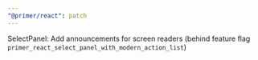 ```yaml
---
"@primer/react": patch
---
```


SelectPanel: Add announcements for screen readers (behind feature flag `primer_react_select_panel_with_modern_action_list`)
